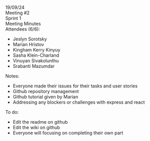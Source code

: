 19/09/24  
Meeting \#2  
Sprint 1  
Meeting Minutes  
Attendees (6/6):

- Jeslyn Sorotsky  
- Marian Hristov  
- Kingham Kerry Kinyuy  
- Sasha Klein-Charland  
- Vinuyan Sivakolunthu  
- Srabanti Mazumdar

Notes:

- Everyone made their issues for their tasks and user stories  
- Github repository management  
- Github tutorial given by Marian  
- Addressing any blockers or challenges with express and react

To do:

- Edit the readme on github  
- Edit the wiki on github  
- Everyone will focusing on completing their own part 